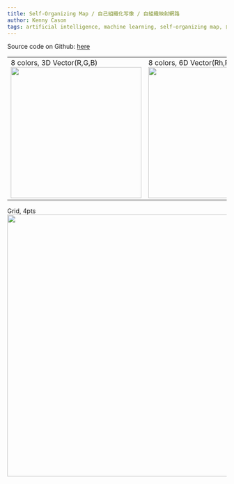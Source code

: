 ```yaml
---
title: Self-Organizing Map / 自己組織化写像 / 自組織映射網路
author: Kenny Cason
tags: artificial intelligence, machine learning, self-organizing map, 自己組織化写像, 自組織映射網路
---
```


Source code on Github: <a href="https://github.com/kennycason/selforganizingmap" target="blank">here</a>
<table width="600px">
<tr>
<td>
8 colors, 3D Vector(R,G,B)
<img src="https://raw.github.com/kennycason/selforganizingmap/master/save/images/som_rgb_3d_colors_8.png" width="300"/>
</td>
<td>
8 colors, 6D Vector(Rh,Rl,Gh,Gl,Bh,Bl)
<img src="https://raw.github.com/kennycason/selforganizingmap/master/save/images/som_rgb_6d_colors_8.png" width="300"/>
</td>
</tr>
</table>

Grid, 4pts<br/>
<img src="https://raw.github.com/kennycason/selforganizingmap/master/save/images/som_4d_grid.png" width="600px"/>
